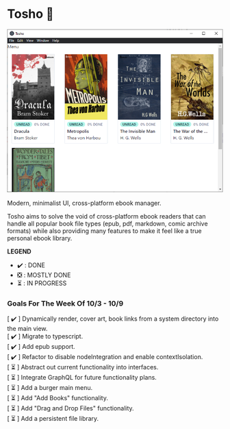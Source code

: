 # Tosho :book:

<img src="./brand/tosho-prototype.png"/>

Modern, minimalist UI, cross-platform ebook manager.

Tosho aims to solve the void of cross-platform ebook readers that can handle all popular book file types (epub, pdf, markdown, comic archive formats) while also providing many features to make it feel like a true personal ebook library.

**LEGEND**

- :heavy_check_mark: : DONE
- :negative_squared_cross_mark: : MOSTLY DONE
- :hourglass_flowing_sand: : IN PROGRESS

### Goals For The Week Of 10/3 - 10/9

[ :heavy_check_mark: ] Dynamically render, cover art, book links from a system directory into the main view. <br>
[ :heavy_check_mark: ] Migrate to typescript. <br>
[ :heavy_check_mark: ] Add epub support. <br>
[ :heavy_check_mark: ] Refactor to disable nodeIntegration and enable contextIsolation. <br>
[ :hourglass_flowing_sand: ] Abstract out current functionality into interfaces. <br>
[ :hourglass_flowing_sand: ] Integrate GraphQL for future functionality plans. <br>
[ :hourglass_flowing_sand: ] Add a burger main menu. <br>
[ :hourglass_flowing_sand: ] Add "Add Books" functionality. <br>
[ :hourglass_flowing_sand: ] Add "Drag and Drop Files" functionality. <br>
[ :hourglass_flowing_sand: ] Add a persistent file library. <br>
